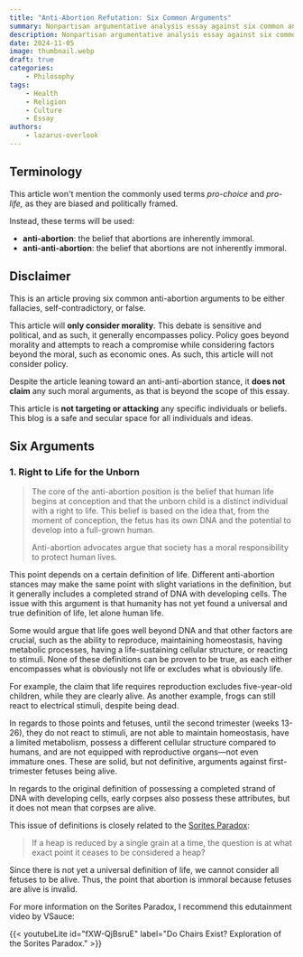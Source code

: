 ```yaml
---
title: "Anti-Abortion Refutation: Six Common Arguments"
summary: Nonpartisan argumentative analysis essay against six common anti-abortion arguments.
description: Nonpartisan argumentative analysis essay against six common anti-abortion arguments consiting of the definition of life, religious beliefs, health risks, adoption, supporting vulnerable members of society, and the culture of death.
date: 2024-11-05
image: thumbnail.webp
draft: true
categories:
    - Philosophy
tags:
    - Health
    - Religion
    - Culture
    - Essay
authors:
    - lazarus-overlook
---
```


## Terminology

This article won't mention the commonly used terms *pro-choice* and *pro-life,* as they are biased and politically framed.

Instead, these terms will be used:

- **anti-abortion**: the belief that abortions are inherently immoral.
- **anti-anti-abortion**: the belief that abortions are not inherently immoral.

## Disclaimer

This is an article proving six common anti-abortion arguments to be either fallacies, self-contradictory, or false.

This article will **only consider morality**. This debate is sensitive and political, and as such, it generally encompasses policy. Policy goes beyond morality and attempts to reach a compromise while considering factors beyond the moral, such as economic ones. As such, this article will not consider policy.

Despite the article leaning toward an anti-anti-abortion stance, it **does not claim** any such moral arguments, as that is beyond the scope of this essay.

This article is **not targeting or attacking** any specific individuals or beliefs. This blog is a safe and secular space for all individuals and ideas.

## Six Arguments

### 1. Right to Life for the Unborn

>The core of the anti-abortion position is the belief that human life begins at conception and that the unborn child is a distinct individual with a right to life. This belief is based on the idea that, from the moment of conception, the fetus has its own DNA and the potential to develop into a full-grown human.
>
>Anti-abortion advocates argue that society has a moral responsibility to protect human lives.

This point depends on a certain definition of life. Different anti-abortion stances may make the same point with slight variations in the definition, but it generally includes a completed strand of DNA with developing cells. The issue with this argument is that humanity has not yet found a universal and true definition of life, let alone human life.

Some would argue that life goes well beyond DNA and that other factors are crucial, such as the ability to reproduce, maintaining homeostasis, having metabolic processes, having a life-sustaining cellular structure, or reacting to stimuli. None of these definitions can be proven to be true, as each either encompasses what is obviously not life or excludes what is obviously life.

For example, the claim that life requires reproduction excludes five-year-old children, while they are clearly alive. As another example, frogs can still react to electrical stimuli, despite being dead.

In regards to those points and fetuses, until the second trimester (weeks 13-26), they do not react to stimuli, are not able to maintain homeostasis, have a limited metabolism, possess a different cellular structure compared to humans, and are not equipped with reproductive organs—not even immature ones. These are solid, but not definitive, arguments against first-trimester fetuses being alive.

In regards to the original definition of possessing a completed strand of DNA with developing cells, early corpses also possess these attributes, but it does not mean that corpses are alive. 

This issue of definitions is closely related to the [Sorites Paradox](https://en.wikipedia.org/wiki/Sorites_paradox):

>If a heap is reduced by a single grain at a time, the question is at what exact point it ceases to be considered a heap?

Since there is not yet a universal definition of life, we cannot consider all fetuses to be alive. Thus, the point that abortion is immoral because fetuses are alive is invalid.

For more information on the Sorites Paradox, I recommend this edutainment video by VSauce:

{{< youtubeLite id="fXW-QjBsruE" label="Do Chairs Exist? Exploration of the Sorites Paradox." >}}

<!-- ### 2. **Moral and Ethical Beliefs** -->
<!--    - Many anti-abortion supporters hold strong ethical or religious beliefs about the sanctity of life. For them, terminating a pregnancy is viewed as morally wrong, and they believe that ending a life should only occur in extreme cases (or not at all). -->
<!--    - Some anti-abortion advocates also argue that permitting abortion normalizes the idea of ending a life for personal convenience or comfort, which they believe has negative implications for society’s views on life in general. -->

<!-- ### 3. **Concern for Potential Harm to Women** -->
<!--    - anti-abortion advocates sometimes argue that abortion can have negative physical and emotional effects on people who undergo it. They cite studies or personal accounts of individuals who regret their abortions or experience lasting psychological impacts, like grief or guilt. -->
<!--    - They also believe that abortion providers may not always prioritize the health and well-being of the individual, viewing abortion as a quick solution rather than addressing underlying social, economic, or emotional issues that led to the pregnancy being unwanted. -->

<!-- ### 4. **Support for Alternatives like Adoption** -->
<!--    - anti-abortion supporters often advocate for alternatives to abortion, such as adoption. They argue that choosing adoption gives the child a chance at life while also potentially fulfilling the desires of families who are unable to have children naturally. -->
<!--    - Many in the anti-abortion movement push for more support for pregnant individuals, such as better access to healthcare, social services, and other resources to help make parenting or adoption a more viable choice. -->

<!-- ### 5. **Protecting Vulnerability and Value of Life** -->
<!--    - From a philosophical perspective, anti-abortion supporters often believe that society has an obligation to protect its most vulnerable members, including the unborn. This belief stems from the idea that one’s value is intrinsic and not dependent on development stage, viability, or circumstance. -->
<!--    - For anti-abortion advocates, this means treating the unborn with the same respect and care as other vulnerable groups, such as the elderly or disabled. -->

<!-- ### 6. **Concerns About a "Culture of Death"** -->
<!--    - Some anti-abortion advocates worry that allowing abortion contributes to a "culture of death" where life becomes seen as conditional or disposable. They believe that society should aim to support and protect life at all stages and that abortion undermines this commitment. -->
<!--    - This argument ties into broader concerns that legal abortion may devalue life by making it acceptable to end a life based on circumstances or convenience. -->


<!-- 2. This is a religious bias, it does not prove or disprove anything about abortion -->
<!-- 3. Giving birth is also a very difficult process that has a mental and physical toll, and it can also be dangerous. If abortion is bad because of the risk to women, then giving birth is bad too. This point does not disprove the importance of abortion -->
<!-- 4. This is true that adoption is good, but adoption and abortions can coexist. Adoption does not disprove the value of abortion -->
<!-- 5. Abortions are often needed when the woman is too young to take good care of the infant or when there are complications which could lead to the death of the mother. Pregnant women are vulnerable members of society, too. Since this argument contradicts itself, it is not valid. -->
<!-- 6. The reality is that nearly nobody celebrates abortions as an enjoyable event. Also, death is already a very important part of our culture, it's a crucial story telling device in nearly all religious text, myths and legends. Like the death of Christ, for example. Burials and other funeral ceremonies are also very important to our culture, and one could argue that birthdays are also related to the "culture of death." Since we already a celebrated culture of death and abortions aren't part of that culture, this argument is false. -->
